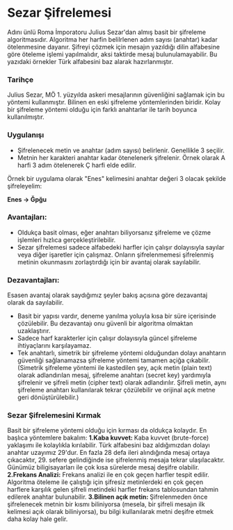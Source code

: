 # Sezar Şifrelemesi
Adını ünlü Roma İmporatoru Julius Sezar'dan almış basit bir şifreleme algoritmasıdır. Algoritma her harfin belilrlenen adım sayısı (anahtar) kadar ötelenmesine dayanır. Şifreyi çözmek için mesajın yazıldığı dilin alfabesine göre öteleme işlemi yapılmalıdır, aksi taktirde mesaj bulunulamayabilir. Bu yazıdaki örnekler Türk alfabesini baz alarak hazırlanmıştır.
### Tarihçe
Julius Sezar, MÖ 1. yüzyılda askeri mesajlarının güvenliğini sağlamak için bu yöntemi kullanmıştır. Bilinen en eski şifreleme yöntemlerinden biridir. Kolay bir şifreleme yöntemi olduğu için farklı anahtarlar ile tarih boyunca kullanılmıştır. 
### Uygulanışı
+ Şifrelenecek metin ve anahtar (adım sayısı) belirlenir. Genellikle 3 seçilir.
+ Metnin her karakteri anahtar kadar ötenelenerk şifrelenir. Örnek olarak A harfi 3 adım ötelenerek Ç harfi elde edilir.

Örnek bir uygulama olarak "Enes" kelimesini anahtar değeri 3 olacak şekilde şifreleyelim:

<b>Enes → Ğpğu</b>

### Avantajları:
+ Oldukça basit olması, eğer anahtarı biliyorsanız şifreleme ve çözme işlemleri hızlıca gerçekleştirilebilir.
+ Sezar şifrelemesi sadece alfabedeki harfler için çalışır dolayısıyla sayılar veya diğer işaretler için çalışmaz. Onların şifrelenmemesi şifrelenmiş metinin okunmasını zorlaştırdığı için bir avantaj olarak sayılabilir.

### Dezavantajları:
Esasen avantaj olarak saydığımız şeyler bakış açısına göre dezavantaj olarak da sayılabilir.
+ Basit bir yapısı vardır, deneme yanılma yoluyla kısa bir süre içerisinde çözülebilir. Bu dezavantajı onu güvenli bir algoritma olmaktan uzaklaştırır.
+ Sadece harf karakterler için çalışır dolayısıyla güncel şifreleme ihtiyaçlarını karşılayamaz.
+ Tek anahtarlı, simetrik bir şifreleme yöntemi olduğundan dolayı anahtarın güvenliği sağlanamazsa şifreleme yöntemi tamamen açiğa çıkabilir. (Simetrik şifreleme yöntemi ile kastedilen şey, açık metin (plain text) olarak adlandırılan mesaj, şifreleme anahtarı (secret key) yardımıyla şifrelenir ve şifreli metin (cipher text) olarak adlandırılır. Şifreli metin, aynı şifreleme anahtarı kullanılarak tekrar çözülebilir ve orijinal açık metne geri dönüştürülebilir.)

### Sezar Şifrelemesini Kırmak
Basit bir şifreleme yöntemi olduğu için kırması da oldukça kolaydır. En başlıca yöntemlere bakalım:
<b>1.Kaba kuvvet: </b> Kaba kuvvet (brute-force) yaklaşımı ile kolaylıkla kırılabilir. Türk alfabesini baz aldığımızdan dolayı anahtar uzayımız 29'dur. En fazla 28 defa ileri alındığında mesaj ortaya çıkacaktır, 29. sefere gelindiğinde ise şifrelenmiş mesaja tekrar ulaşılacaktır. Günümüz biligisayarları ile çok kısa sürelerde mesaj deşifre olabilir.
<b>2.Frekans Analizi:</b> Frekans analizi ile en çok geçen harfler tespit edilir. Algoritma öteleme ile çalıştığı için şifresiz metinlerdeki en çok geçen harflere karşılık gelen şifreli metindeki harfler frekans tablosundan tahmin edilerek anahtar bulunabilir.
<b>3.Bilinen açık metin: </b> Şifrelenmeden önce şifrelenecek metnin bir kısmı biliniyorsa (mesela, bir şifreli mesajın ilk kelimesi açık olarak biliniyorsa), bu bilgi kullanılarak metni deşifre etmek daha kolay hale gelir.